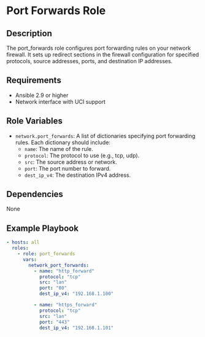 # Port Forwards Role

## Description
The port_forwards role configures port forwarding rules on your network firewall. It sets up redirect sections in the firewall configuration for specified protocols, source addresses, ports, and destination IP addresses.

## Requirements
- Ansible 2.9 or higher
- Network interface with UCI support

## Role Variables
- `network.port_forwards`: A list of dictionaries specifying port forwarding rules. Each dictionary should include:
  - `name`: The name of the rule.
  - `protocol`: The protocol to use (e.g., tcp, udp).
  - `src`: The source address or network.
  - `port`: The port number to forward.
  - `dest_ip_v4`: The destination IPv4 address.

## Dependencies
None

## Example Playbook
```yaml
- hosts: all
  roles:
    - role: port_forwards
      vars:
        network_port_forwards:
          - name: "http_forward"
            protocol: "tcp"
            src: "lan"
            port: "80"
            dest_ip_v4: "192.168.1.100"

          - name: "https_forward"
            protocol: "tcp"
            src: "lan"
            port: "443"
            dest_ip_v4: "192.168.1.101"
